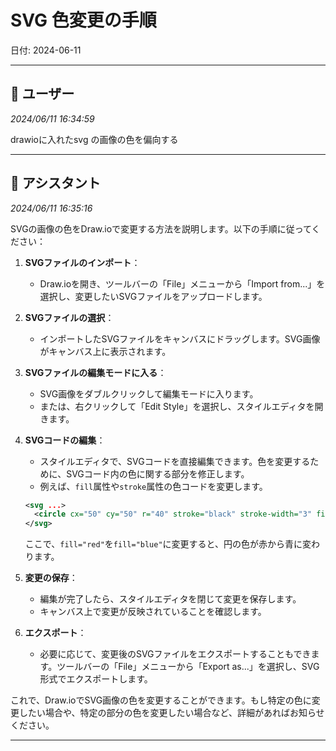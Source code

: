 # SVG 色変更の手順

日付: 2024-06-11

---

## 👤 ユーザー
*2024/06/11 16:34:59*

drawioに入れたsvg の画像の色を偏向する

---

## 🤖 アシスタント
*2024/06/11 16:35:16*

SVGの画像の色をDraw.ioで変更する方法を説明します。以下の手順に従ってください：

1. **SVGファイルのインポート**：
    - Draw.ioを開き、ツールバーの「File」メニューから「Import from...」を選択し、変更したいSVGファイルをアップロードします。

2. **SVGファイルの選択**：
    - インポートしたSVGファイルをキャンバスにドラッグします。SVG画像がキャンバス上に表示されます。

3. **SVGファイルの編集モードに入る**：
    - SVG画像をダブルクリックして編集モードに入ります。
    - または、右クリックして「Edit Style」を選択し、スタイルエディタを開きます。

4. **SVGコードの編集**：
    - スタイルエディタで、SVGコードを直接編集できます。色を変更するために、SVGコード内の色に関する部分を修正します。
    - 例えば、`fill`属性や`stroke`属性の色コードを変更します。
    ```xml
    <svg ...>
      <circle cx="50" cy="50" r="40" stroke="black" stroke-width="3" fill="red" />
    </svg>
    ```
    ここで、`fill="red"`を`fill="blue"`に変更すると、円の色が赤から青に変わります。

5. **変更の保存**：
    - 編集が完了したら、スタイルエディタを閉じて変更を保存します。
    - キャンバス上で変更が反映されていることを確認します。

6. **エクスポート**：
    - 必要に応じて、変更後のSVGファイルをエクスポートすることもできます。ツールバーの「File」メニューから「Export as...」を選択し、SVG形式でエクスポートします。

これで、Draw.ioでSVG画像の色を変更することができます。もし特定の色に変更したい場合や、特定の部分の色を変更したい場合など、詳細があればお知らせください。

---
